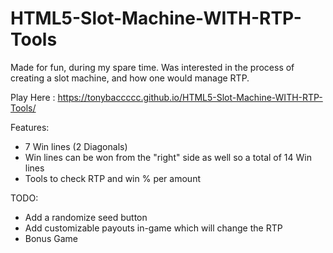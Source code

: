 # HTML5-Slot-Machine-WITH-RTP-Tools

Made for fun, during my spare time. 
Was interested in the process of creating a slot machine, and how one would manage RTP.

Play Here : https://tonybaccccc.github.io/HTML5-Slot-Machine-WITH-RTP-Tools/

Features:
- 7 Win lines (2 Diagonals)
- Win lines can be won from the "right" side as well so a total of 14 Win lines
- Tools to check RTP and win % per amount

TODO:
- Add a randomize seed button
- Add customizable payouts in-game which will change the RTP
- Bonus Game

